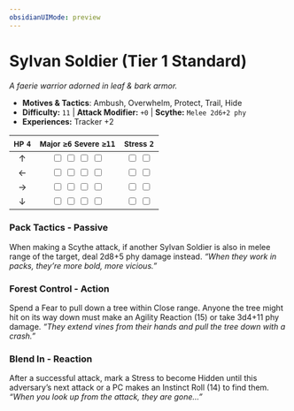 ```yaml
---
obsidianUIMode: preview
---
```

# Sylvan Soldier (Tier 1 Standard)

*A faerie warrior adorned in leaf & bark armor.*

- **Motives & Tactics**: Ambush, Overwhelm, Protect, Trail, Hide
- **Difficulty:** `11` | **Attack Modifier:** `+0` | **Scythe:** `Melee 2d6+2 phy`
- **Experiences:** Tracker +2

| <small>HP</small> `4` | <small>Major</small> `≥6` <small>Severe</small> `≥11` | <small>Stress</small> `2` |
|:-:|:-:|:-:|
| ↑ |  <input type="checkbox" unchecked id="edc6ef17"> <input type="checkbox" unchecked id="b9cdfc3a"> <input type="checkbox" unchecked id="c9b6beea"> <input type="checkbox" unchecked id="223e0ee7"> |  <input type="checkbox" unchecked id="867ba51a"> <input type="checkbox" unchecked id="3c1bbf51"> |
| ← |  <input type="checkbox" unchecked id="5f47a34d"> <input type="checkbox" unchecked id="b20cf065"> <input type="checkbox" unchecked id="31460350"> <input type="checkbox" unchecked id="a91c1974"> |  <input type="checkbox" unchecked id="dd1c3a0c"> <input type="checkbox" unchecked id="21da9931"> |
| → |  <input type="checkbox" unchecked id="374d76b9"> <input type="checkbox" unchecked id="0e468e0f"> <input type="checkbox" unchecked id="27cd83a4"> <input type="checkbox" unchecked id="96e76eff"> |  <input type="checkbox" unchecked id="34322ea1"> <input type="checkbox" unchecked id="92437085"> |
| ↓ |  <input type="checkbox" unchecked id="cb99fe86"> <input type="checkbox" unchecked id="01f0e002"> <input type="checkbox" unchecked id="c399637d"> <input type="checkbox" unchecked id="99918f29"> |  <input type="checkbox" unchecked id="22e25518"> <input type="checkbox" unchecked id="fc593f66"> |

### Pack Tactics - Passive

When making a Scythe attack, if another Sylvan Soldier is also in melee range of the target, deal 2d8+5 phy damage instead. *“When they work in packs, they’re more bold, more vicious.”*

### Forest Control - Action

Spend a Fear to pull down a tree within Close range. Anyone the tree might hit on its way down must make an Agility Reaction (15) or take 3d4+11 phy damage. *“They extend vines from their hands and pull the tree down with a crash.”*

### Blend In - Reaction

After a successful attack, mark a Stress to become Hidden until this adversary’s next attack or a PC makes an Instinct Roll (14) to find them. *“When you look up from the attack, they are gone…”*
